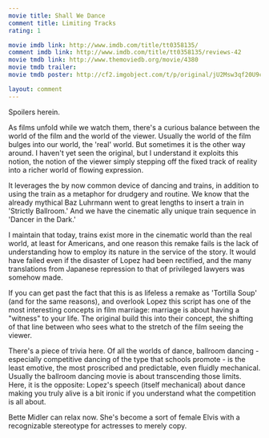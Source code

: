 ```yaml
---
movie title: Shall We Dance
comment title: Limiting Tracks
rating: 1

movie imdb link: http://www.imdb.com/title/tt0358135/
comment imdb link: http://www.imdb.com/title/tt0358135/reviews-42
movie tmdb link: http://www.themoviedb.org/movie/4380
movie tmdb trailer: 
movie tmdb poster: http://cf2.imgobject.com/t/p/original/jU2Msw3qf20U9cjfmo9TxOlY951.jpg

layout: comment
---
```


Spoilers herein.

As films unfold while we watch them, there's a curious balance between the world of the film and the world of the viewer. Usually the world of the film bulges into our world, the 'real' world. But sometimes it is the other way around. I haven't yet seen the original, but I understand it exploits this notion, the notion of the viewer simply stepping off the fixed track of reality into a richer world of flowing expression.

It leverages the by now common device of dancing and trains, in addition to using the train as a metaphor for drudgery and routine. We know that the already mythical Baz Luhrmann went to great lengths to insert a train in 'Strictly Ballroom.' And we have the cinematic ally unique train sequence in 'Dancer in the Dark.'

I maintain that today, trains exist more in the cinematic world than the real world, at least for Americans, and one reason this remake fails is the lack of understanding how to employ its nature in the service of the story. It would have failed even if the disaster of Lopez had been rectified, and the many translations from Japanese repression to that of privileged lawyers was somehow made.

If you can get past the fact that this is as lifeless a remake as 'Tortilla Soup' (and for the same reasons), and overlook Lopez this script has one of the most interesting concepts in film marriage: marriage is about having a "witness" to your life. The original build this into their concept, the shifting of that line between who sees what to the stretch of the film seeing the viewer.

There's a piece of trivia here. Of all the worlds of dance, ballroom dancing - especially competitive dancing of the type that schools promote - is the least emotive, the most proscribed and predictable, even fluidly mechanical. Usually the ballroom dancing movie is about transcending those limits. Here, it is the opposite: Lopez's speech (itself mechanical) about dance making you truly alive is a bit ironic if you understand what the competition is all about.

Bette Midler can relax now. She's become a sort of female Elvis with a recognizable stereotype for actresses to merely copy.